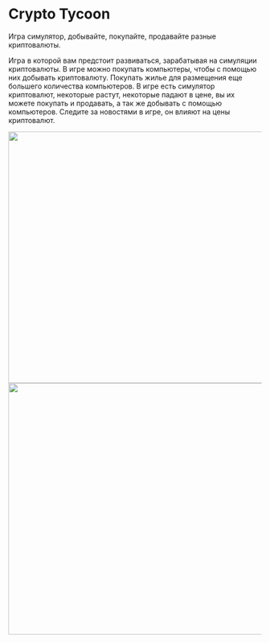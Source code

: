 # Crypto Tycoon

Игра симулятор, добывайте, покупайте, продавайте разные криптовалюты. 

Игра в которой вам предстоит развиваться, зарабатывая на симуляции криптовалюты.
В игре можно покупать компьютеры, чтобы с помощью них добывать криптовалюту. Покупать жилье для размещения еще большего количества компьютеров.
В игре есть симулятор криптовалют, некоторые растут, некоторые падают в цене, вы их можете покупать и продавать, а так же добывать с помощью компьютеров.
Следите за новостями в игре, он влияют на цены криптовалют. 

<img src="google_play/screenshot_1.jpg" width="750" height="500"/>
<img src="google_play/screenshot_2.jpg" width="750" height="500"/>
